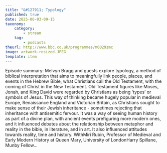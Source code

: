 ```yaml
---
title: "&#127911; Typology"
published: true
date: 2025-06-03-09-15
taxonomy:
    category:
        - stream
    tag:
        - podcasts
theurl: http://www.bbc.co.uk/programmes/m0029zmc
image: artwork-resized.JPEG
template: item
---
```


Episode summary: Melvyn Bragg and guests explore typology, a method of biblical interpretation that aims to meaningfully link people, places, and events in the Hebrew Bible, what Christians call the Old Testament, with the coming of Christ in the New Testament. Old Testament figures like Moses, Jonah, and King David were regarded by Christians as being &lsquo;types&rsquo; or symbols of Jesus. This way of thinking became hugely popular in medieval Europe, Renaissance England and Victorian Britain, as Christians sought to make sense of their Jewish inheritance - sometimes rejecting that inheritance with antisemitic fervour. It was a way of seeing human history as part of a divine plan, with ancient events prefiguring more modern ones, and it influenced debates about the relationship between metaphor and reality in the bible, in literature, and in art. It also influenced attitudes towards reality, time and history. WithMiri Rubin, Professor of Medieval and Early Modern History at Queen Mary, University of LondonHarry Spillane, Munby Fellow&hellip;
